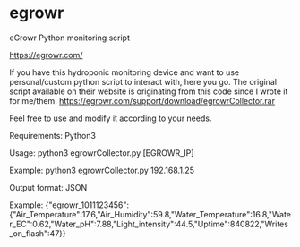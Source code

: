 # egrowr
eGrowr Python monitoring script

https://egrowr.com/

If you have this hydroponic monitoring device and want to use personal/custom python script to interact with, here you go.
The original script available on their website is originating from this code since I wrote it for me/them. https://egrowr.com/support/download/egrowrCollector.rar

Feel free to use and modify it according to your needs.

Requirements: Python3

Usage: python3 egrowrCollector.py [EGROWR_IP]

Example: python3 egrowrCollector.py 192.168.1.25

Output format: JSON

Example: {"egrowr_1011123456":{"Air_Temperature":17.6,"Air_Humidity":59.8,"Water_Temperature":16.8,"Water_EC":0.62,"Water_pH":7.88,"Light_intensity":44.5,"Uptime":840822,"Writes_on_flash":47}}
